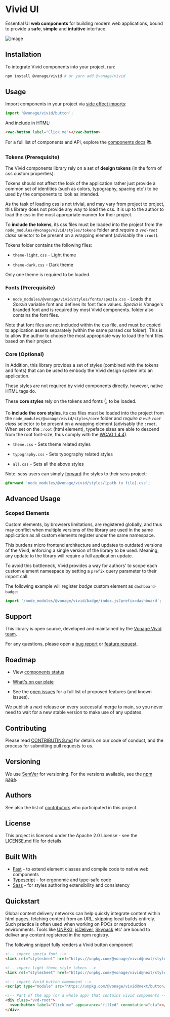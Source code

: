 
# Vivid UI

Essential UI **web components** for building modern web applications, bound to provide a **safe**, **simple** and **intuitive** interface.

![image](https://user-images.githubusercontent.com/10883919/189522882-968358df-ee7c-4256-b61b-550cf369a087.png)

## Installation

To integrate Vivid components into your project, run:

```bash
npm install @vonage/vivid # or yarn add @vonage/vivid
```

## Usage

Import components in your project via [side effect imports](https://developer.mozilla.org/en-US/docs/Web/JavaScript/Reference/Statements/import#import_a_module_for_its_side_effects_only):

```js
import '@vonage/vivid/button';
```

And include in HTML:

```html
<vwc-button label="Click me"></vwc-button>
```

For a full list of components and API, explore the [components docs](https://vivid.deno.dev/components/accordion/) 📚.

### Tokens (Prerequisite)

The Vivid components library rely on a set of **design tokens** (in the form of css custom properties).

Tokens should not affect the look of the application rather just provide a common set of identities (such as colors, typography, spacing etc') to be used by the components to look as intended.

As the task of loading css is not trivial, and may vary from project to project, this library does not provide any way to load the css. It is up to the author to load the css in the most appropriate manner for their project.

To **include the tokens**, its css files must be loaded into the project from the `node_modules/@vonage/vivid/styles/tokens` folder and *require a `vvd-root` class* selector to be present on a wrapping element (advisably the `:root`).

Tokens folder contains the following files:

- `theme-light.css` - Light theme

- `theme-dark.css` - Dark theme

Only one theme is required to be loaded.

### Fonts (Prerequisite)

- `node_modules/@vonage/vivid/styles/fonts/spezia.css` - Loads the *Spezia* variable font and defines its font face values. *Spezia* is Vonage's branded font and is required by most Vivid components. folder also contains the font files.

Note that font files are not included within the css file, and must be copied to application assets separately (within the same parsed css folder). This is to allow the author to choose the most appropriate way to load the font files based on their project.

### Core (Optional)

In Addition, this library provides a set of styles (combined with the tokens and fonts) that can be used to embody the Vivid design system into an application.

These styles are not required by vivid components directly. however, native HTML tags do.

These **core styles** rely on the tokens and fonts 👆 to be loaded.

To **include the core styles**, its css files must be loaded into the project from the `node_modules/@vonage/vivid/styles/core` folder and *require a `vvd-root` class* selector to be present on a wrapping element (advisably the `:root`. When set on the `:root` (html element), typeface sizes are able to descend from the root font-size, thus comply with the [WCAG 1.4.4](https://www.w3.org/WAI/WCAG21/Understanding/resize-text)).

- `theme.css` - Sets theme related styles

- `typography.css` - Sets typography related styles

- `all.css` - Sets all the above styles

Note: scss users can simply [forward](https://sass-lang.com/documentation/at-rules/forward) the styles to their scss project:

```css
@forward 'node_modules/@vonage/vivid/styles/[path to file].css';
```

## Advanced Usage

### Scoped Elements

Custom elements, by browsers limitations, are registered globally, and thus may conflict when multiple versions of the library are used in the same application as all custom elements register under the same namespace.

This burdens micro frontend architecture and updates to outdated versions of the Vivid, enforcing a single version of the library to be used. Meaning, any update to the library will require a full application update.

To avoid this bottleneck, Vivid provides a way for authors' to scope each custom element namespace by setting a `prefix` query parameter to their import call.

The following example will register *badge* custom element as `dashboard-badge`:

```js
import '/node_modules/@vonage/vivid/badge/index.js?prefix=dashboard';
```

## Support

This library is open source, developed and maintained by the [Vonage Vivid team](Vonage/vivid).

For any questions, please open a [bug report](https://github.com/Vonage/vivid-3/issues/new?assignees=&labels=&template=bug_report.md&title=) or [feature request](https://github.com/Vonage/vivid-3/issues/new?assignees=&labels=&template=feature_request.md&title=).

## Roadmap

- View [components status](https://github.com/orgs/Vonage/projects/6)

- [What's on our plate](https://github.com/orgs/Vonage/projects/3/views/7)

- See the [open issues](https://github.com/vonage/vivid-3/issues) for a full list of proposed features (and known issues).

We publish a *next* release on every successful merge to main, so you never need to wait for a new stable version to make use of any updates.

## Contributing

Please read [CONTRIBUTING.md](.github/CONTRIBUTING.md) for details on our code of conduct, and the process for submitting pull requests to us.

## Versioning

We use [SemVer](http://semver.org/) for versioning. For the versions available, see the [npm page](https://www.npmjs.com/package/@vonage/vivid).

## Authors

See also the list of [contributors](https://github.com/your/project/contributors) who participated in this project.

## License

This project is licensed under the Apache 2.0 License - see the [LICENSE.md](LICENSE.md) file for details

<!-- ## Acknowledgments

- Hat tip to anyone whose code was used
- Inspiration
- etc -->

## Built With

- [Fast](https://www.fast.design) - to extend element classes and compile code to native web components
- [Typescript](https://www.typescriptlang.org) - for ergonomic and type-safe code
- [Sass](https://sass-lang.com) - for styles authoring extensibility and consistency

## Quickstart

Global content delivery networks can help quickly integrate content within html pages, fetching content from an URL, skipping local builds entirely.
Such practice is often used when working on POCs or reproduction environments.
Tools like [UNPKG](https://unpkg.com), [jsDeliver](https://www.jsdelivr.com), [Skypack](https://www.skypack.dev) etc' are bound to deliver any content registered in the npm registry.

The following snippet fully renders a Vivid button component

```html
<!-- import spezia font -->
<link rel="stylesheet" href="https://unpkg.com/@vonage/vivid@next/styles/fonts/spezia.css">

<!-- import light theme style tokens -->
<link rel="stylesheet" href="https://unpkg.com/@vonage/vivid@next/styles/tokens/theme-light.css">

<!-- import Vivid button component -->
<script type="module" src="https://unpkg.com/@vonage/vivid@next/button/index.js"></script>

<!-- Part of the app (or a whole app) that contains vivid components -->
<div class="vvd-root">
  <vwc-button label="Click me" appearance="filled" connotation="cta"></vwc-button>
</div>
```
